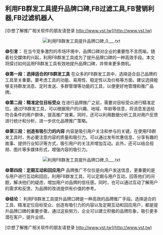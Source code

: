 ## **利用FB群发工具提升品牌口碑,FB过滤工具,FB营销利器,FB过滤机器人**

[😍想了解推广相关软件的朋友请登录 http://www.vst.tw](http://www.vst.tw)

 <center><img src="https://vst.tw/MP4/tuiguang/png/4.png" alt="利用FB群发工具提升品牌口碑_0___.txt"></center>

**😄引言：**
在当今竞争激烈的市场环境中，品牌口碑对企业的重要性不言而喻。随着社交媒体的兴起，利用FB群发工具成为了提升品牌口碑的一种高效手段。本文将探讨如何运用FB群发工具有效地提升品牌口碑，并带来更多商机。

**😄第一段：选择适合的FB群发工具**
在众多的FB群发工具中，选择适合自己品牌的工具至关重要。要考虑工具的功能、易用性、稳定性以及价格等方面。建议选择能够支持群发消息、定时发送、多群管理等功能的工具，以便更好地管理和推广品牌。

**😄第二段：精准定位目标受众**
在进行品牌推广之前，需要对目标受众进行精准定位。通过FB群发工具，可以根据用户的兴趣、地域、年龄等信息，将消息发送给符合条件的用户群体，提高推广效果。同时，还可以利用数据分析工具对用户反馈进行统计和分析，进一步优化品牌推广策略。

**😄第三段：创造有吸引力的内容**
内容是吸引用户关注和参与的关键。在使用FB群发工具时，务必要注意内容的质量和吸引力。可以通过发布优惠信息、分享有趣的故事、提供行业知识等方式，吸引用户的关注并增加互动。此外，还可以结合视频、图片等多媒体形式，增强内容的吸引力。

 <center><img src="https://vst.tw/MP4/tuiguang/png/7.png" alt="利用FB群发工具提升品牌口碑_0___.txt"></center>

**😄第四段：定期互动和回应用户**
品牌推广不仅仅是向用户发送信息，更重要的是与用户进行互动和回应。利用FB群发工具，可以定期与用户互动，回答他们的问题，解决他们的疑虑，增加用户对品牌的信任感。同时，也可以通过互动了解用户的需求和反馈，为品牌的改进提供有价值的参考。

**😄结论：**
利用FB群发工具提升品牌口碑是一种高效的品牌推广手段。选择适合的工具、精准定位目标受众、创造有吸引力的内容以及定期互动和回应用户，都是提升品牌口碑的重要步骤。通过这些努力，企业可以建立积极的品牌形象，吸引更多潜在客户，提升业绩。

[😍想了解推广相关软件的朋友请登录 http://www.vst.tw](http://www.vst.tw)



